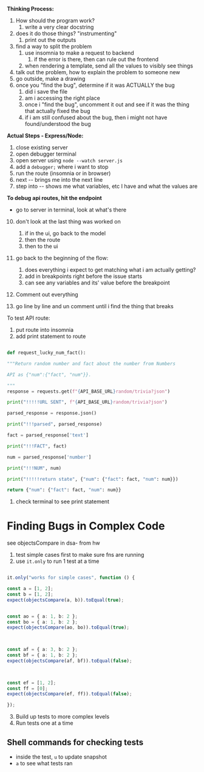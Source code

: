 **Thinking Process:** 
1. How should the program work? 
	1. write a very clear docstring 
2. does it do those things? "instrumenting"
	1. print out the outputs 
3. find a way to split the problem 
	1. use insomnia to make a request to backend 
		1. if the error is there, then can rule out the frontend 
	2. when rendering a template, send all the values to visibly see things 
4. talk out the problem, how to explain the problem to someone new
5. go outside, make a drawing 
6. once you "find the bug", determine if it was ACTUALLY the bug 
	1. did i save the file 
	2. am i accessing the right place 
	3. once i "find the bug", uncomment it out and see if it was the thing that actually fixed the bug 
	4. if i am still confused about the bug, then i might not have found/understood the bug 


**Actual Steps - Express/Node:** 
1. close existing server 
2. open debugger terminal
3. open server using `node --watch server.js`
4. add a `debugger;` where i want to stop 
5. run the route (insomnia or in browser)
7. next -- brings me into the next line 
8. step into -- shows me what variables, etc I have and what the values are 

**To debug api routes, hit the endpoint**
- go to server in terminal, look at what's there




10. don't look at the last thing was worked on
	1. if in the ui, go back to the model 
	2. then the route 
	3. then to the ui 
11. go back to the beginning of the flow:
	1. does everything i expect to get matching what i am actually getting? 
	2. add in breakpoints right before the issue starts 
	3. can see any variables and its' value before the breakpoint 


12. Comment out everything 
13. go line by line and un comment until i find the thing that breaks 

To test API route: 
1. put route into insomnia 
2. add print statement to route 
```python

def request_lucky_num_fact():

"""Return random number and fact about the number from Numbers

API as {"num":{"fact", "num"}}.

"""
response = requests.get(f"{API_BASE_URL}random/trivia?json")

print("!!!!!URL SENT", f"{API_BASE_URL}random/trivia?json")

parsed_response = response.json()

print("!!!parsed", parsed_response)

fact = parsed_response['text']

print("!!!FACT", fact)

num = parsed_response['number']

print("!!!NUM", num)

print("!!!!!return state", {"num": {"fact": fact, "num": num}})

return {"num": {"fact": fact, "num": num}}
```
1. check terminal to see print statement 



# Finding Bugs in Complex Code 
see objectsCompare in dsa- from hw 
1. test simple cases first to make sure fns are running 
2. use `it.only` to run 1 test at a time 
```ts

it.only("works for simple cases", function () {

const a = [1, 2];
const b = [1, 2];
expect(objectsCompare(a, b)).toEqual(true);


const ao = { a: 1, b: 2 };
const bo = { a: 1, b: 2 };
expect(objectsCompare(ao, bo)).toEqual(true);

  

const af = { a: 3, b: 2 };
const bf = { a: 1, b: 2 };
expect(objectsCompare(af, bf)).toEqual(false);

  

const ef = [1, 2];
const ff = [0];
expect(objectsCompare(ef, ff)).toEqual(false);

});
```

3. Build up tests to more complex levels 
4. Run tests one at a time 

## Shell commands for checking tests 
- inside the test, `u` to update snapshot 
- `a` to see what tests ran 